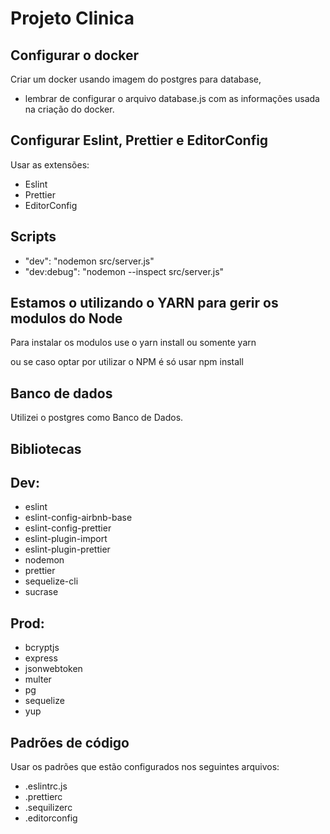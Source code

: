 # Projeto Clinica

## Configurar o docker

Criar um docker usando imagem do postgres para database,
- lembrar de configurar o arquivo database.js com as informações usada na criação do docker.

## Configurar Eslint, Prettier e EditorConfig

Usar as extensões:
 - Eslint
 - Prettier
 - EditorConfig

## Scripts

 - "dev": "nodemon src/server.js"
 - "dev:debug": "nodemon --inspect src/server.js"

## Estamos o utilizando o YARN para gerir os modulos do Node

Para instalar os modulos use o yarn install ou somente yarn

ou se caso optar por utilizar o NPM é só usar npm install

## Banco de dados

Utilizei o postgres como Banco de Dados.

## Bibliotecas

## Dev:

- eslint
- eslint-config-airbnb-base
- eslint-config-prettier
- eslint-plugin-import
- eslint-plugin-prettier
- nodemon
- prettier
- sequelize-cli
- sucrase

## Prod:

- bcryptjs
- express
- jsonwebtoken
- multer
- pg
- sequelize
- yup

## Padrões de código

Usar os padrões que estão configurados nos seguintes arquivos:

- .eslintrc.js
- .prettierc
- .sequilizerc
- .editorconfig

